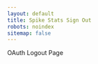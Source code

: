 ```yaml
---
layout: default
title: Spike Stats Sign Out
robots: noindex
sitemap: false
---
```


OAuth Logout Page
